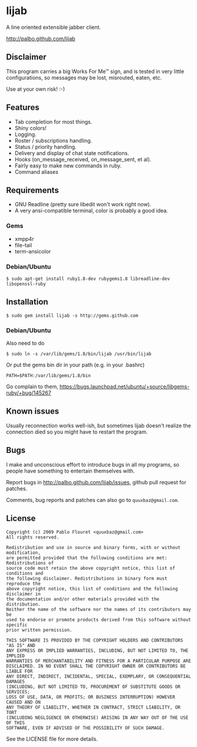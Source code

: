 lijab
====

A line oriented extensible jabber client.

http://palbo.github.com/lijab


Disclaimer
----------

This program carries a big Works For Me™ sign, and is tested in very little
configurations, so messages may be lost, misrouted, eaten, etc.

Use at your own risk! :-)


Features
--------

* Tab completion for most things.
* Shiny colors!
* Logging.
* Roster / subscriptions handling.
* Status / priority handling.
* Delivery and display of chat state notifications.
* Hooks (on_message_received, on_message_sent, et al).
* Fairly easy to make new commands in ruby.
* Command aliases


Requirements
------------

* GNU Readline (pretty sure libedit won't work right now).
* A very ansi-compatible terminal, color is probably a good idea.

### Gems
* xmpp4r
* file-tail
* term-ansicolor

### Debian/Ubuntu

    $ sudo apt-get install ruby1.8-dev rubygems1.8 libreadline-dev libopenssl-ruby


Installation
------------

    $ sudo gem install lijab -s http://gems.github.com

### Debian/Ubuntu

Also need to do
    
    $ sudo ln -s /var/lib/gems/1.8/bin/lijab /usr/bin/lijab 

Or put the gems bin dir in your path (e.g. in your .bashrc)

    PATH=$PATH:/var/lib/gems/1.8/bin

Go complain to them, https://bugs.launchpad.net/ubuntu/+source/libgems-ruby/+bug/145267


Known issues
------------

Usually reconnection works well-ish, but sometimes lijab doesn't realize the
connection died so you might have to restart the program.


Bugs
----

I make and unconscious effort to introduce bugs in all my programs, so people
have something to entertain themselves with.

Report bugs in http://palbo.github.com/lijab/issues, github pull request for patches.

Comments, bug reports and patches can also go to `quuxbaz@gmail.com`.


License
-------

    Copyright (c) 2009 Pablo Flouret <quuxbaz@gmail.com>
    All rights reserved.

    Redistribution and use in source and binary forms, with or without modification,
    are permitted provided that the following conditions are met: Redistributions of
    source code must retain the above copyright notice, this list of conditions and
    the following disclaimer. Redistributions in binary form must reproduce the
    above copyright notice, this list of conditions and the following disclaimer in
    the documentation and/or other materials provided with the distribution.
    Neither the name of the software nor the names of its contributors may be
    used to endorse or promote products derived from this software without specific
    prior written permission.

    THIS SOFTWARE IS PROVIDED BY THE COPYRIGHT HOLDERS AND CONTRIBUTORS "AS IS" AND
    ANY EXPRESS OR IMPLIED WARRANTIES, INCLUDING, BUT NOT LIMITED TO, THE IMPLIED
    WARRANTIES OF MERCHANTABILITY AND FITNESS FOR A PARTICULAR PURPOSE ARE
    DISCLAIMED. IN NO EVENT SHALL THE COPYRIGHT OWNER OR CONTRIBUTORS BE LIABLE FOR
    ANY DIRECT, INDIRECT, INCIDENTAL, SPECIAL, EXEMPLARY, OR CONSEQUENTIAL DAMAGES
    (INCLUDING, BUT NOT LIMITED TO, PROCUREMENT OF SUBSTITUTE GOODS OR SERVICES;
    LOSS OF USE, DATA, OR PROFITS; OR BUSINESS INTERRUPTION) HOWEVER CAUSED AND ON
    ANY THEORY OF LIABILITY, WHETHER IN CONTRACT, STRICT LIABILITY, OR TORT
    (INCLUDING NEGLIGENCE OR OTHERWISE) ARISING IN ANY WAY OUT OF THE USE OF THIS
    SOFTWARE, EVEN IF ADVISED OF THE POSSIBILITY OF SUCH DAMAGE.

See the LICENSE file for more details.


